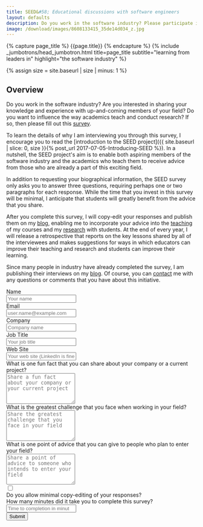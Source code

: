 ```yaml
---
title: SEED&#58; Educational discussions with software engineers
layout: defaults
description: Do you work in the software industry? Please participate in this survey!
image: /download/images/8608133415_35de14d034_z.jpg
---
```


{% capture page_title %} {{page.title}} {% endcapture %}
{% include _jumbotrons/head_jumbotron.html title=page_title subtitle="learning from leaders in" highlight="the software industry" %}

{% assign size = site.baseurl | size | minus: 1 %}

## Overview

Do you work in the software industry? Are you interested in sharing your knowledge and experience with up-and-coming
members of your field? Do you want to influence the way academics teach and conduct research? If so, then please fill
out this <a href="#seedsurvey">survey</a>.

To learn the details of why I am interviewing you through this survey, I
encourage you to read the [introduction to the SEED project]({{ site.baseurl |
slice: 0, size }}{% post_url 2017-07-05-Introducing-SEED %}). In a nutshell, the
SEED project's aim is to enable both aspiring members of the software industry
and the academics who teach them to receive advice from those who are already a
part of this exciting field.

In addition to requesting your biographical information, the SEED survey only
asks you to answer three questions, requiring perhaps one or two paragraphs for
each response. While the time that you invest in this survey will be minimal, I
anticipate that students will greatly benefit from the advice that you share.

After you complete this survey, I will copy-edit your responses and publish them
on my [blog]({{site.baseurl}}blog/), enabling me to incorporate your advice into
the [teaching]({{site.baseurl}}teaching/) of my courses and my
[research]({{site.baseurl}}research/) with students. At the end of every year,
I will release a retrospective that reports on the key lessons shared by
all of the interviewees and makes suggestions for ways in which educators can
improve their teaching and research and students can improve their learning.

Since many people in industry have already completed the survey, I am publishing
their interviews on my [blog]({{site.baseurl}}blog/). Of course, you can
[contact]({{site.baseurl}}contact/) me with any questions or comments that you
have about this initiative.

<a name="seedsurvey"></a>

<form name="seedsurvey" method="POST" action="/seedthanks/" netlify-honeypot="bot-field" netlify>

  <!-- Request the name -->
  <div class="form-group">
    <label for="name">Name</label>
    <div class="row">
      <div class="col">
        <input type="text" class="form-control" name="name" id="name" placeholder="Your name" required>
      </div>
    </div>
  </div>

  <!-- Request the email -->
  <div class="form-group">
    <label for="reply_to">Email</label>
    <div class="row">
      <div class="col">
        <input type="email" class="form-control" name="reply_to" id="reply_to" placeholder="user.name@example.com" required>
      </div>
    </div>
  </div>

  <!-- Request the company -->
  <div class="form-group">
    <label for="company_name">Company</label>
    <div class="row">
      <div class="col">
        <input type="text" class="form-control" name="company_name" id="company_name" placeholder="Company name" required>
      </div>
    </div>
  </div>

  <!-- Request the job title -->
  <div class="form-group">
    <label for="title_name">Job Title</label>
    <div class="row">
      <div class="col">
        <input type="text" class="form-control" name="title_name" id="title_name" placeholder="Your job title" required>
      </div>
    </div>
  </div>

  <!-- Request the web site -->
  <div class="form-group">
    <label for="web_site">Web Site</label>
    <div class="row">
      <div class="col">
        <input type="url" class="form-control" name="web_site" id="web_site" placeholder="Your web site (LinkedIn is fine)" required>
      </div>
    </div>
  </div>

  <!-- Request the fun fact about the company -->
  <div class="form-group">
    <label for="question_fact">What is one fun fact that you can share about your company or a current project?</label>
    <div class="row">
      <div class="col">
        <textarea type="text" class="form-control" name="question_fact" id="question_fact" rows="5" placeholder="Share a fun fact about your company or your current project" required></textarea>
      </div>
    </div>
  </div>

  <!-- Request the greatest challenge that is faced -->
  <div class="form-group">
    <label for="question_challenge">What is the greatest challenge that you face when working in your field?</label>
    <div class="row">
      <div class="col">
        <textarea type="text" class="form-control" name="question_challenge" id="question_challenge" rows="5" placeholder="Share the greatest challenge that you face in your field" required></textarea>
      </div>
    </div>
  </div>

  <!-- Request the point of advice -->
  <div class="form-group">
    <label for="question_advice">What is one point of advice that you can give to people who plan to enter your field?</label>
    <div class="row">
      <div class="col">
        <textarea type="text" class="form-control" name="question_advice" id="question_advice" rows="5" placeholder="Share a point of advice to someone who intends to enter your field" required></textarea>
      </div>
    </div>
  </div>

  <!-- Ask if copy-editing is acceptable -->
  <div class="form-group">
    <div class="row">
      <div class="col">
        <div class="checkbox">
          <input type="checkbox" name="copyedit" id="copyedit">
        </div>
      </div>
      <div class="col-10">
        <label for="copyedit">Do you allow minimal copy-editing of your responses?</label>
      </div>
    </div>
  </div>

  <!-- Ask how long it took to complete this survey -->
  <div class="form-group">
    <label for="time">How many minutes did it take you to complete this survey?</label>
    <div class="row">
      <div class="col">
        <input type="number" class="form-control" name="time" id="time" min=1 step=1 placeholder="Time to completion in minutes" required>
      </div>
    </div>
  </div>

  <!-- Display the button -->
  <!-- Transmit a hidden field for spam detection -->
  <div class="form-group">
  <button type="submit" class="btn btn-info">Submit</button>
  <input type="hidden" name="bot-field"/>
  </div>

</form>
